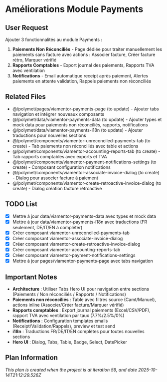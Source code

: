 # Améliorations Module Payments

## User Request
Ajouter 3 fonctionnalités au module Payments :
1. **Paiements Non Réconciliés** - Page dédiée pour traiter manuellement les paiements sans facture avec actions : Associer facture, Créer facture rétro, Marquer vérifié
2. **Rapports Comptables** - Export journal des paiements, Rapports TVA avec ventilation
3. **Notifications** - Email automatique receipt après paiement, Alertes paiements en attente validation, Rappels paiements non réconciliés

## Related Files
- @/polymet/pages/viamentor-payments-page (to update) - Ajouter tabs navigation et intégrer nouveaux composants
- @/polymet/data/viamentor-payments-data (to update) - Ajouter types et mock data pour paiements non réconciliés, rapports, notifications
- @/polymet/data/viamentor-payments-i18n (to update) - Ajouter traductions pour nouvelles sections
- @/polymet/components/viamentor-unreconciled-payments-tab (to create) - Tab paiements non réconciliés avec table et actions
- @/polymet/components/viamentor-accounting-reports-tab (to create) - Tab rapports comptables avec exports et TVA
- @/polymet/components/viamentor-payment-notifications-settings (to create) - Composant configuration notifications
- @/polymet/components/viamentor-associate-invoice-dialog (to create) - Dialog pour associer facture à paiement
- @/polymet/components/viamentor-create-retroactive-invoice-dialog (to create) - Dialog création facture rétroactive

## TODO List
- [x] Mettre à jour data/viamentor-payments-data avec types et mock data
- [x] Mettre à jour data/viamentor-payments-i18n avec traductions (FR seulement, DE/IT/EN à compléter)
- [x] Créer composant viamentor-unreconciled-payments-tab
- [x] Créer composant viamentor-associate-invoice-dialog
- [x] Créer composant viamentor-create-retroactive-invoice-dialog
- [x] Créer composant viamentor-accounting-reports-tab
- [x] Créer composant viamentor-payment-notifications-settings
- [x] Mettre à jour pages/viamentor-payments-page avec tabs navigation

## Important Notes
- **Architecture** : Utiliser Tabs Hero UI pour navigation entre sections (Paiements / Non réconciliés / Rapports / Notifications)
- **Paiements non réconciliés** : Table avec filtres source (Camt/Manuel), actions inline (Associer/Créer facture/Marquer vérifié)
- **Rapports comptables** : Export journal paiements (Excel/CSV/PDF), rapport TVA avec ventilation par taux (7.7%/2.5%/0%)
- **Notifications** : Configuration templates emails (Receipt/Validation/Rappels), preview et test send
- **i18n** : Traductions FR/DE/IT/EN complètes pour toutes nouvelles sections
- **Hero UI** : Dialog, Tabs, Table, Badge, Select, DatePicker

  
## Plan Information
*This plan is created when the project is at iteration 59, and date 2025-10-14T21:12:29.526Z*

